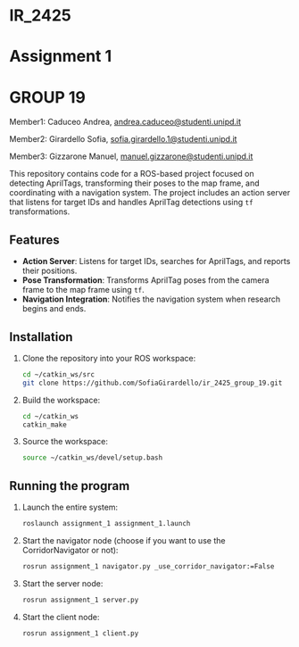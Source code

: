 # IR_2425
# Assignment 1

# GROUP 19

Member1: Caduceo Andrea, andrea.caduceo@studenti.unipd.it

Member2: Girardello Sofia, sofia.girardello.1@studenti.unipd.it

Member3: Gizzarone Manuel, manuel.gizzarone@studenti.unipd.it

This repository contains code for a ROS-based project focused on detecting AprilTags, transforming their poses to the map frame, and coordinating with a navigation system. The project includes an action server that listens for target IDs and handles AprilTag detections using `tf` transformations.

## Features

- **Action Server**: Listens for target IDs, searches for AprilTags, and reports their positions.
- **Pose Transformation**: Transforms AprilTag poses from the camera frame to the map frame using `tf`.
- **Navigation Integration**: Notifies the navigation system when research begins and ends.

## Installation

1. Clone the repository into your ROS workspace:
   ```bash
   cd ~/catkin_ws/src
   git clone https://github.com/SofiaGirardello/ir_2425_group_19.git
2. Build the workspace:
   ```bash
   cd ~/catkin_ws
   catkin_make
3. Source the workspace:
   ```bash
   source ~/catkin_ws/devel/setup.bash

## Running the program

1. Launch the entire system:
   ```bash
   roslaunch assignment_1 assignment_1.launch
2. Start the navigator node (choose if you want to use the CorridorNavigator or not):
   ```bash
   rosrun assignment_1 navigator.py _use_corridor_navigator:=False
3. Start the server node:
   ```bash
   rosrun assignment_1 server.py
4. Start the client node:
   ```bash
   rosrun assignment_1 client.py
